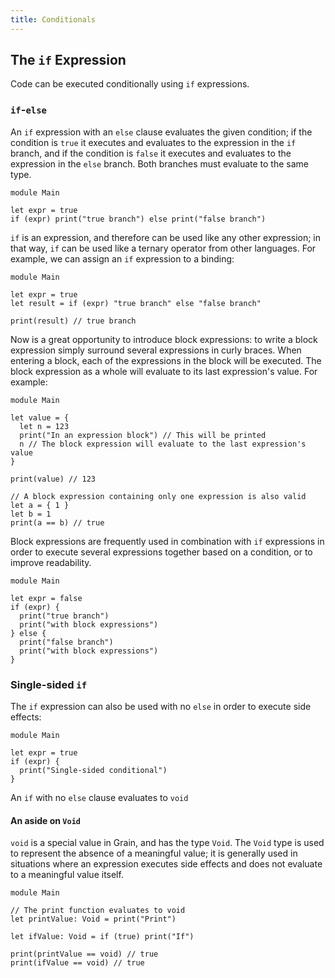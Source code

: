 ```yaml
---
title: Conditionals
---
```


## The `if` Expression

Code can be executed conditionally using `if` expressions.

### `if`-`else`

An `if` expression with an `else` clause evaluates the given condition; if the condition is `true` it executes and evaluates to the expression in the `if` branch, and if the condition is `false` it executes and evaluates to the expression in the `else` branch. Both branches must evaluate to the same type.

```grain
module Main

let expr = true
if (expr) print("true branch") else print("false branch")
```

`if` is an expression, and therefore can be used like any other expression; in that way, `if` can be used like a ternary operator from other languages. For example, we can assign an `if` expression to a binding:

```grain
module Main

let expr = true
let result = if (expr) "true branch" else "false branch"

print(result) // true branch
```

Now is a great opportunity to introduce block expressions: to write a block expression simply surround several expressions in curly braces. When entering a block, each of the expressions in the block will be executed. The block expression as a whole will evaluate to its last expression's value. For example:

```grain
module Main

let value = {
  let n = 123
  print("In an expression block") // This will be printed
  n // The block expression will evaluate to the last expression's value
}

print(value) // 123

// A block expression containing only one expression is also valid
let a = { 1 }
let b = 1
print(a == b) // true
```

Block expressions are frequently used in combination with `if` expressions in order to execute several expressions together based on a condition, or to improve readability.

```grain
module Main

let expr = false
if (expr) {
  print("true branch")
  print("with block expressions")
} else {
  print("false branch")
  print("with block expressions")
}
```

### Single-sided `if`

The `if` expression can also be used with no `else` in order to execute side effects:

```grain
module Main

let expr = true
if (expr) {
  print("Single-sided conditional")
}
```

An `if` with no `else` clause evaluates to `void`

#### An aside on `Void`

`void` is a special value in Grain, and has the type `Void`. The `Void` type is used to represent the absence of a meaningful value; it is generally used in situations where an expression executes side effects and does not evaluate to a meaningful value itself.

```grain
module Main

// The print function evaluates to void
let printValue: Void = print("Print")

let ifValue: Void = if (true) print("If")

print(printValue == void) // true
print(ifValue == void) // true
```
